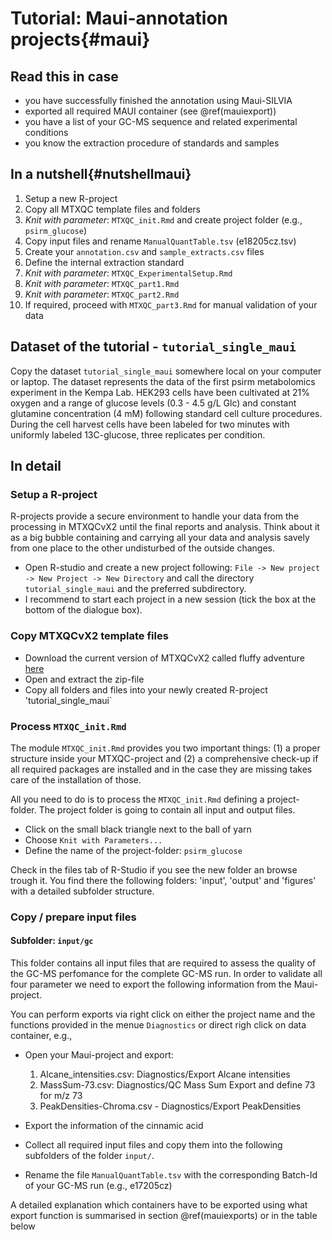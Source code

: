 # Tutorial: Maui-annotation projects{#maui}

## Read this in case

- you have successfully finished the annotation using Maui-SILVIA
- exported all required MAUI container (see \@ref(mauiexport))
- you have a list of your GC-MS sequence and related experimental conditions
- you know the extraction procedure of standards and samples

## In a nutshell{#nutshellmaui}

1. Setup a new R-project 
2. Copy all MTXQC template files and folders
3. *Knit with parameter*: `MTXQC_init.Rmd` and create project folder (e.g., `psirm_glucose`)
4. Copy input files and rename `ManualQuantTable.tsv` (e18205cz.tsv) 
5. Create your `annotation.csv` and `sample_extracts.csv` files
6. Define the internal extraction standard
7. *Knit with parameter*: `MTXQC_ExperimentalSetup.Rmd` 
8. *Knit with parameter*: `MTXQC_part1.Rmd` 
9. *Knit with parameter*: `MTXQC_part2.Rmd` 
10. If required, proceed with `MTXQC_part3.Rmd` for manual validation of your data

## Dataset of the tutorial - `tutorial_single_maui`

Copy the dataset `tutorial_single_maui` somewhere local on your computer or laptop. The dataset represents the data of the first psirm metabolomics experiment in the Kempa Lab. HEK293 cells have been cultivated at 21\% oxygen and a range of glucose levels (0.3 - 4.5 g/L Glc) and constant glutamine concentration (4 mM) following standard cell culture procedures. During the cell harvest cells have been labeled for two minutes with uniformly labeled 13C-glucose, three replicates per condition.


## In detail

### Setup a R-project

R-projects provide a secure environment to handle your data from the processing in MTXQCvX2 until the final reports and analysis. Think about it as a big bubble containing and carrying all your data and analysis savely from one place to the other undisturbed of the outside changes.

* Open R-studio and create a new project following: `File -> New project -> New Project -> New Directory` and call the directory `tutorial_single_maui` and the preferred subdirectory. 
* I recommend to start each project in a new session (tick the box at the bottom of the dialogue box).

### Copy MTXQCvX2 template files

* Download the current version of MTXQCvX2 called fluffy adventure [here](github.com/ChrisZasada/fluffy_adventure)
* Open and extract the zip-file
* Copy all folders and files into your newly created R-project 'tutorial_single_maui`

### Process `MTXQC_init.Rmd`

The module `MTXQC_init.Rmd` provides you two important things: (1) a proper structure inside your MTXQC-project and (2) a comprehensive check-up if all required packages are installed and in the case they are missing takes care of the installation of those.

All you need to do is to process the `MTXQC_init.Rmd` defining a project-folder. The project folder is going to contain all input and output files.

* Click on the small black triangle next to the ball of yarn
* Choose `Knit with Parameters...`
* Define the name of the project-folder: `psirm_glucose`

Check in the files tab of R-Studio if you see the new folder an browse trough it. You find there the following folders: 'input', 'output' and 'figures' with a detailed subfolder structure.

### Copy / prepare input files

#### Subfolder: `input/gc`

This folder contains all input files that are required to assess the quality of the GC-MS perfomance for the complete GC-MS run. In order to validate all four parameter we need to export the following information from the Maui-project.

You can perform exports via right click on either the project name and the functions provided in the menue `Diagnostics` or direct righ click on data container, e.g., 

* Open your Maui-project and export:
  1. Alcane_intensities.csv: Diagnostics/Export Alcane intensities
  2. MassSum-73.csv: Diagnostics/QC Mass Sum Export and define 73 for m/z 73
  3. PeakDensities-Chroma.csv - Diagnostics/Export PeakDensities
* Export the information of the cinnamic acid 




* Collect all required input files and copy them into the following subfolders of the folder `input/`.
* Rename the file `ManualQuantTable.tsv` with the corresponding Batch-Id of your GC-MS run (e.g., e17205cz)

A detailed explanation which containers have to be exported using what export function is summarised in section \@ref(mauiexports) or in the table below





